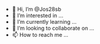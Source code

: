 - 👋 Hi, I’m @Jos28sb
- 👀 I’m interested in ...
- 🌱 I’m currently learning ...
- 💞️ I’m looking to collaborate on ...
- 📫 How to reach me ...

<!---
Jos28sb/Jos28sb is a ✨ special ✨ repository because its `README.md` (this file) appears on your GitHub profile.
You can click the Preview link to take a look at your changes.
--->
